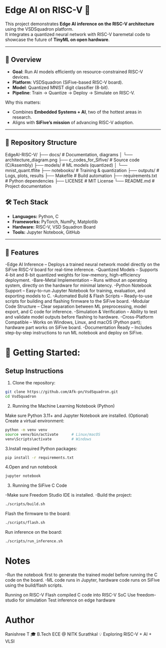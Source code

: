 # Edge AI on RISC-V 🚀

This project demonstrates **Edge AI inference on the RISC-V architecture** using the VSDSquadron platform.  
It integrates a quantized neural network with RISC-V baremetal code to showcase the future of **TinyML on open hardware**.  

---

## 📌 Overview

- **Goal**: Run AI models efficiently on resource-constrained RISC-V devices.  
- **Platform**: VSDSquadron (SiFive-based RISC-V board).  
- **Model**: Quantized MNIST digit classifier (8-bit).  
- **Pipeline**: Train → Quantize → Deploy → Simulate on RISC-V.  

Why this matters:  
- Combines **Embedded Systems + AI**, two of the hottest areas in research.  
- Aligns with **SiFive’s mission** of advancing RISC-V adoption.  

---


## 📂 Repository Structure

EdgeAI-RISC-V/
├── docs/ # Documentation, diagrams
│ └── architecture_diagram.png
├── c_codes_for_Sifive/ # Source code (C/Assembly)
├── models/ # ML models (quantized)
│ └── mnist_quant.tflite
├── notebooks/ # Training & quantization
├── outputs/ # Logs, plots, results
├── Makefile # Build automation
├── requirements.txt # Python dependencies
├── LICENSE # MIT License
└── README.md # Project documentation


## 🛠️ Tech Stack
- **Languages:** Python, C  
- **Frameworks:** PyTorch, NumPy, Matplotlib  
- **Hardware:** RISC-V, VSD Squadron Board  
- **Tools:** Jupyter Notebook, GitHub  

---

## 🚀 Features
-Edge AI Inference – Deploys a trained neural network model directly on the SiFive RISC-V board for real-time inference.
-Quantized Models – Supports 4-bit and 8-bit quantized weights for low-memory, high-efficiency deployment.
-Bare-Metal Implementation – Runs without an operating system, directly on the hardware for minimal latency.
-Python Notebook Support – Easy-to-run Jupyter Notebook for training, evaluation, and exporting models to C.
-Automated Build & Flash Scripts – Ready-to-use scripts for building and flashing firmware to the SiFive board.
-Modular Code Structure – Clear separation between ML preprocessing, model export, and C code for inference.
-Simulation & Verification – Ability to test and validate model outputs before flashing to hardware.
-Cross-Platform Compatible – Works on Windows, Linux, and macOS (Python part); hardware part works on SiFive board.
-Documentation Ready – Includes step-by-step instructions to run ML notebook and deploy on SiFive. 

# 🚀 Getting Started:
## Setup Instructions

1. Clone the repository:

```bash
git clone https://github.com/Afk-pn/VsdSquadron.git
cd VsdSquadron
```
2. Running the Machine Learning Notebook (Python)

Make sure Python 3.11+ and Jupyter Notebook are installed.
(Optional) Create a virtual environment:
```bash
python -m venv venv
source venv/bin/activate      # Linux/macOS
venv\Scripts\activate         # Windows
```
3.Install required Python packages:
```bash
pip install -r requirements.txt
```
4.Open and run notebook
```bash
jupyter notebook
```
3. Running the SiFive C Code

-Make sure Freedom Studio IDE is installed.
-Build the project:
```bash
./scripts/build.sh
```
Flash the firmware to the board:
```bash
./scripts/flash.sh
```
Run inference on the board:
```bash
./scripts/run_inference.sh
```
# Notes
-Run the notebook first to generate the trained model before running the C code on the board.
-ML code runs in Jupyter, hardware code runs on SiFive using the build/flash scripts.


Running on RISC-V
Flash compiled C code into RISC-V SoC
Use freedom-studio for simulation
Test inference on edge hardware

# Author

Ranishree T
🎓 B.Tech ECE @ NITK Surathkal
💡 Exploring RISC-V + AI + VLSI
